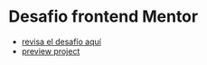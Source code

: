 # Desafio frontend Mentor

- [revisa el desafío aquí](https://www.frontendmentor.io/challenges/ecommerce-product-page-UPsZ9MJp6)
- [preview project]()
